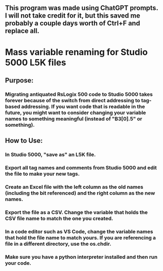 ## This program was made using ChatGPT prompts. I will not take credit for it, but this saved me probably a couple days worth of Ctrl+F and replace all.
# Mass variable renaming for Studio 5000 L5K files
## Purpose:
### Migrating antiquated RsLogix 500 code to Studio 5000 takes forever because of the switch from direct addressing to tag-based addressing. If you want code that is readable in the future, you might want to consider changing your variable names to something meaningful (instead of "B3[0].5" or something). 
## How to Use:
### In Studio 5000, "save as" an L5K file. 
### Export all tag names and comments from Studio 5000 and edit the file to make your new tags. 
### Create an Excel file with the left column as the old names (including the bit referenced) and the right column as the new names. 
### Export the file as a CSV. Change the variable that holds the CSV file name to match the one you created. 
### In a code editor such as VS Code, change the variable names that hold the file name to match yours. If you are referencing a file in a different directory, use the os.chdir. 
### Make sure you have a python interpreter installed and then run your code. 
